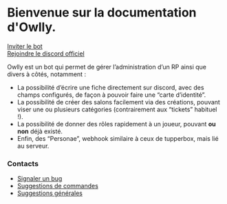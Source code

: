 # Bienvenue sur la documentation d'Owlly. 
[Inviter le bot](https://discord.com/api/oauth2/authorize?client_id=803714709059928064&permissions=8&scope=bot)  
[Rejoindre le discord officiel](https://discord.gg/qYxPKjHkwt)

Owlly est un bot qui permet de gérer l’administration d’un RP ainsi que divers à côtés, notamment :   
-  La possibilité d’écrire une fiche directement sur discord, avec des champs configurés, de façon à pouvoir faire une “carte d’identité”.
- La possibilité de créer des salons facilement via des créations, pouvant viser une ou plusieurs catégories (contrairement aux “tickets” habituel !).
- La possibilité de donner des rôles rapidement à un joueur, pouvant **ou non** déjà existé.
- Enfin, des “Personae”, webhook similaire à ceux de tupperbox, mais lié au serveur. 

### Contacts
- [Signaler un bug](https://github.com/OwllyBot/Owlly/issues/new?assignees=&labels=bug&template=bug_report.md&title=%5BBUG%5D)
- [Suggestions de commandes](https://github.com/OwllyBot/Owlly/issues/new?assignees=&labels=Commande%2C+enhancement&template=commande-request.md&title=%5BCOMMANDE%5D)
- [Suggestions générales](https://github.com/OwllyBot/Owlly/issues/new?assignees=&labels=concept%2C+enhancement&template=concept-request.md&title=%5BSUGGESTION%5D)
